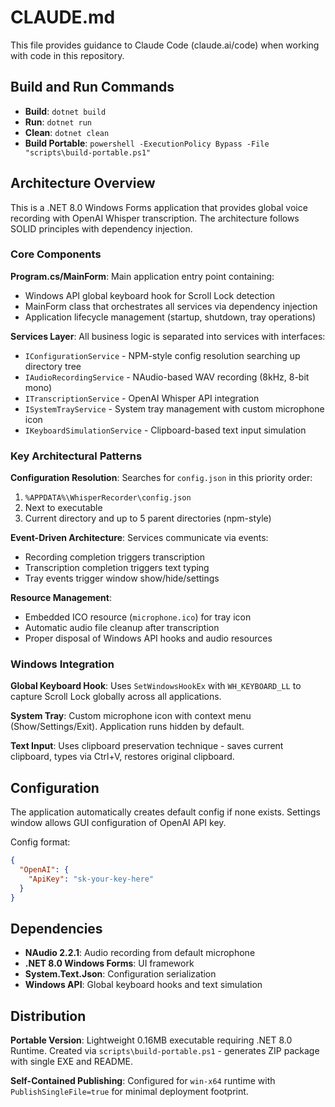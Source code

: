 # CLAUDE.md

This file provides guidance to Claude Code (claude.ai/code) when working with code in this repository.

## Build and Run Commands

- **Build**: `dotnet build`
- **Run**: `dotnet run`
- **Clean**: `dotnet clean`
- **Build Portable**: `powershell -ExecutionPolicy Bypass -File "scripts\build-portable.ps1"`

## Architecture Overview

This is a .NET 8.0 Windows Forms application that provides global voice recording with OpenAI Whisper transcription. The architecture follows SOLID principles with dependency injection.

### Core Components

**Program.cs/MainForm**: Main application entry point containing:
- Windows API global keyboard hook for Scroll Lock detection
- MainForm class that orchestrates all services via dependency injection
- Application lifecycle management (startup, shutdown, tray operations)

**Services Layer**: All business logic is separated into services with interfaces:
- `IConfigurationService` - NPM-style config resolution searching up directory tree
- `IAudioRecordingService` - NAudio-based WAV recording (8kHz, 8-bit mono)
- `ITranscriptionService` - OpenAI Whisper API integration
- `ISystemTrayService` - System tray management with custom microphone icon
- `IKeyboardSimulationService` - Clipboard-based text input simulation

### Key Architectural Patterns

**Configuration Resolution**: Searches for `config.json` in this priority order:
1. `%APPDATA%\WhisperRecorder\config.json`
2. Next to executable
3. Current directory and up to 5 parent directories (npm-style)

**Event-Driven Architecture**: Services communicate via events:
- Recording completion triggers transcription
- Transcription completion triggers text typing
- Tray events trigger window show/hide/settings

**Resource Management**:
- Embedded ICO resource (`microphone.ico`) for tray icon
- Automatic audio file cleanup after transcription
- Proper disposal of Windows API hooks and audio resources

### Windows Integration

**Global Keyboard Hook**: Uses `SetWindowsHookEx` with `WH_KEYBOARD_LL` to capture Scroll Lock globally across all applications.

**System Tray**: Custom microphone icon with context menu (Show/Settings/Exit). Application runs hidden by default.

**Text Input**: Uses clipboard preservation technique - saves current clipboard, types via Ctrl+V, restores original clipboard.

## Configuration

The application automatically creates default config if none exists. Settings window allows GUI configuration of OpenAI API key.

Config format:
```json
{
  "OpenAI": {
    "ApiKey": "sk-your-key-here"
  }
}
```

## Dependencies

- **NAudio 2.2.1**: Audio recording from default microphone
- **.NET 8.0 Windows Forms**: UI framework
- **System.Text.Json**: Configuration serialization
- **Windows API**: Global keyboard hooks and text simulation

## Distribution

**Portable Version**: Lightweight 0.16MB executable requiring .NET 8.0 Runtime. Created via `scripts\build-portable.ps1` - generates ZIP package with single EXE and README.


**Self-Contained Publishing**: Configured for `win-x64` runtime with `PublishSingleFile=true` for minimal deployment footprint.
